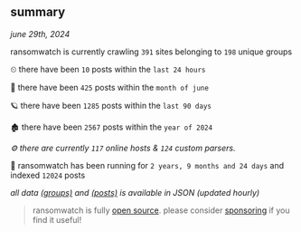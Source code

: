 
## summary
_june 29th, 2024_

ransomwatch is currently crawling `391` sites belonging to `198` unique groups

⏲ there have been `10` posts within the `last 24 hours`

🦈 there have been `425` posts within the `month of june`

🪐 there have been `1285` posts within the `last 90 days`

🏚 there have been `2567` posts within the `year of 2024`

_⚙️ there are currently `117` online hosts & `124` custom parsers._

🦕 ransomwatch has been running for `2 years, 9 months and 24 days` and indexed `12024` posts

_all data  [(groups)](http://ransomwhat.telemetry.ltd/groups) and [(posts)](http://ransomwhat.telemetry.ltd/posts) is available in JSON (updated hourly)_

> ransomwatch is fully [open source](https://github.com/joshhighet/ransomwatch#ransomwatch--). please consider [sponsoring](https://github.com/sponsors/joshhighet) if you find it useful!
